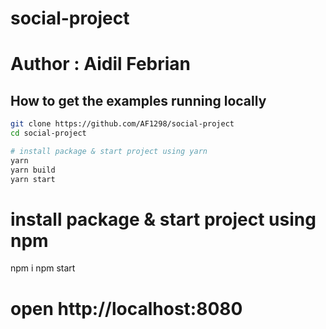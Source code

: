 # social-project

# Author : Aidil Febrian

## How to get the examples running locally
```bash
git clone https://github.com/AF1298/social-project
cd social-project

# install package & start project using yarn
yarn
yarn build
yarn start
```

# install package & start project using npm

npm i
npm start

# open http://localhost:8080
